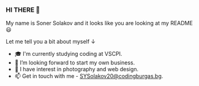 ### HI THERE 👋


My name is Soner Solakov and it looks like you are looking at my READMЕ 😃

Let me tell you a bit about myself ↓

- 🎓 I'm currently studying coding at VSCPI. 
- 🔭 I’m looking forward to start my own business.
- 🎥 I have interest in photography and web design.
- 📫 Get in touch with me - SYSolakov20@codingburgas.bg.






